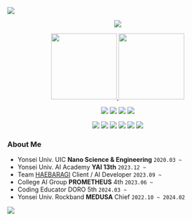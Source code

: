 <a href="https://hits.seeyoufarm.com"><img src="https://hits.seeyoufarm.com/api/count/incr/badge.svg?url=https%3A%2F%2Fgithub.com%2FJunhyeongPark-kr%2Fhit-counter&count_bg=%23001FFF&title_bg=%23555555&icon=checkmarx.svg&icon_color=%23FFFFFF&title=Visited&edge_flat=false"/></a>
<p align="center">
  <img src="https://capsule-render.vercel.app/api?type=venom&color=auto&height=300&section=header&text=Hi!🙌%20I%20am%20Junhyeong%20Park&fontSize=40&fontColor=000000" />
  <p align="center">
    <a href="https://github.com/jun-brro">
      <img src="https://github-readme-stats.vercel.app/api?username=jun-brro&hide=stars&show_icons=true&theme=vue" height="150"/>
    </a>
    <a href="https://github.com/jun-brro">
      <img src="https://github-readme-stats.vercel.app/api/top-langs/?username=jun-brro&size_weight=0.5&count_weight=0.5&layout=compact&theme=vue&exclude_repo=YAI_Toy_Project_server" height="150"/>
    </a>
  </p>

  <p align="center">
    <a href="https://www.tensorflow.org" target="_blank"><img src="https://img.shields.io/badge/TensorFlow-%23FF6F00?style=for-the-badge&logo=TensorFlow&logoColor=white"/></a>
    <a href="https://pytorch.org" target="_blank"><img src="https://img.shields.io/badge/PyTorch-%23EE4C2C?style=for-the-badge&logo=PyTorch&logoColor=white"/></a>
    <a href="https://www.arduino.cc" target="_blank"><img src="https://img.shields.io/badge/Arduino-%2300979D?style=for-the-badge&logo=Arduino&logoColor=white"/></a>
    <a href="https://www.raspberrypi.org" target="_blank"><img src="https://img.shields.io/badge/Raspberry%20Pi-%23C51A4A?style=for-the-badge&logo=Raspberry-Pi&logoColor=white"/></a>
  </p>
  <p align="center">
    <a href="https://reactjs.org" target="_blank"><img src="https://img.shields.io/badge/React-%2361DAFB?style=for-the-badge&logo=React&logoColor=white"/></a>
    <a href="https://nextjs.org" target="_blank"><img src="https://img.shields.io/badge/Next.js-%23000000?style=for-the-badge&logo=nextdotjs&logoColor=white"/></a>
    <a href="https://flutter.dev" target="_blank"><img src="https://img.shields.io/badge/Flutter-%2302569B?style=for-the-badge&logo=Flutter&logoColor=white"/></a>
    <a href="https://www.djangoproject.com" target="_blank"><img src="https://img.shields.io/badge/Django-%23092E20?style=for-the-badge&logo=Django&logoColor=white"/></a>
    <a href="https://nginx.org" target="_blank"><img src="https://img.shields.io/badge/nginx-%23009639?style=for-the-badge&logo=nginx&logoColor=white"/></a>
    <a href="https://aws.amazon.com" target="_blank"><img src="https://img.shields.io/badge/AWS-%23FF9900?style=for-the-badge&logo=amazonaws&logoColor=white"/></a>
  


### About Me
  - Yonsei Univ. UIC **Nano Science & Engineering** `2020.03 ~`
  - Yonsei Univ. AI Academy **YAI 13th** `2023.12 ~`
  - Team [HAEBARAGI](https://github.com/sunnybraille) Client / AI Developer `2023.09 ~`
  - College AI Group **PROMETHEUS** 4th `2023.06 ~`
  - Coding Educator DORO 5th `2024.03 ~`
  - Yonsei Univ. Rockband **MEDUSA** Chief `2022.10 ~ 2024.02`

</p>
    <img src = "https://github-readme-activity-graph.vercel.app/graph?username=jun-brro&theme=vue&bg_color=FFFFFF&hide_title=true&hide_border=true" />
</p>
